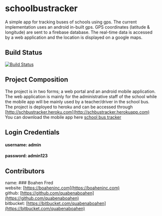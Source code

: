 # schoolbustracker
A simple app for tracking buses of schools using gps. The current implementation uses an android in-built gps. 
GPS coordinates (latitude & longitude) are sent to a firebase database. The real-time data is accessed by a web application and the location is displayed on a google maps.  


## Build Status
[![Build Status](https://travis-ci.org/QuabenaBoahen/schoolbustracker.svg?branch=master)](https://travis-ci.org/QuabenaBoahen/schoolbustracker)

## Project Composition
The project is in two forms; a web portal and an android mobile application. The web application is mainly for the administrative staff of the school while the mobile app will be mainly used by a teacher/driver in the school bus. <br/>
The project is deployed to heroku and can be accessed through [http://schbustracker.heroku.com](http://schbustracker.herokuapp.com) <br/> 
You can download the mobile app here [school bus tracker](https://github.com/QuabenaBoahen/schoolbustracker/mobile/sikapa.apk) <br/>

## Login Credentials
#### username: admin 
#### password: admin123

## Contributors
name:  ### Boahen Fred <br/>
website:   [https://boaheninc.com](https://boaheninc.com)  <br/>
github:    [https://github.com/quabenaboahen](https://github.com/quabenaboahen) <br/>
bitbucket: [https://bitbucket.com/quabenaboahen](https://bitbucket.com/quabenaboahen)


